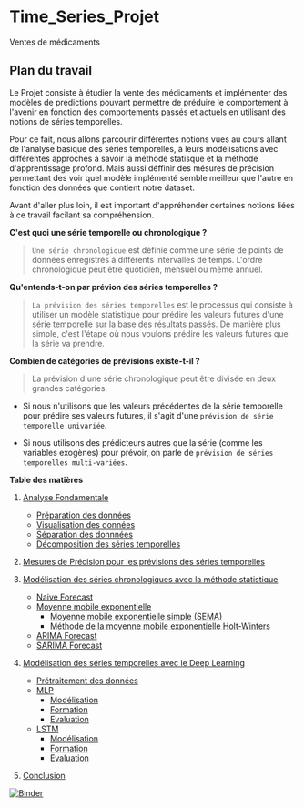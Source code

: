 # Time_Series_Projet
Ventes de médicaments

## Plan du travail

Le Projet consiste à étudier la vente des médicaments et implémenter des modèles de prédictions pouvant permettre de préduire le comportement à l'avenir en fonction des comportements passés et actuels en utilisant des notions de séries temporelles.

Pour ce fait, nous allons parcourir différentes notions vues au cours allant de l'analyse basique des séries temporelles, à leurs modélisations avec différentes approches à savoir la méthode statisque et la méthode d'apprentissage profond. Mais aussi déffinir des mésures de précision permettant des voir quel modèle implémenté semble meilleur que l'autre en fonction des données que contient notre dataset.

Avant d'aller plus loin, il est important d'appréhender certaines notions liées à ce travail facilant sa compréhension.

**C'est quoi une série temporelle ou chronologique ?**

>`Une série chronologique` est définie comme une série de points de données enregistrés à différents intervalles de temps. L'ordre chronologique peut être quotidien, mensuel ou même annuel.

**Qu'entends-t-on par prévion des séries temporelles ?**

>`La prévision des séries temporelles` est le processus qui consiste à utiliser un modèle statistique pour prédire les valeurs futures d'une série temporelle sur la base des résultats passés. De manière plus simple, c'est l'étape où nous voulons prédire les valeurs futures que la série va prendre.

**Combien de catégories de prévisions existe-t-il ?**

>La prévision d'une série chronologique peut être divisée en deux grandes catégories.

* Si nous n'utilisons que les valeurs précédentes de la série temporelle pour prédire ses valeurs futures, il s'agit d'une `prévision de série temporelle univariée`.

* Si nous utilisons des prédicteurs autres que la série (comme les variables exogènes) pour prévoir, on parle de `prévision de séries temporelles multi-variées`.

**Table des matières**

1. [Analyse Fondamentale](#BasicAnalytics)
    * [Préparation des données](#DataPreparation)
    * [Visualisation des données](#DataVisualization)
    * [Séparation des donnnées](#DataSplitting)
    * [Décomposition des séries temporelles](#TimeSeriesDecomposition)

2. [Mesures de Précision pour les prévisions des séries temporelles](#AccuracyMetrics)

3. [Modélisation des séries chronologiques avec la méthode statistique](#TimeSeriesModelingwithStatisticalMethod)
    * [Naive Forecast](#NaiveForecast)
    * [Moyenne mobile exponentielle](#ExponentialMovingAverage)
        * [Moyenne mobile exponentielle simple (SEMA)](#SimpleExponentialMovingAverage(SEMA))
        * [Méthode de la moyenne mobile exponentielle Holt-Winters](#Holt-WintersMethod)
    * [ARIMA Forecast](#ARIMAForecast)
    * [SARIMA Forecast](#SARIMAForecast)
    
4. [Modélisation des séries temporelles avec le Deep Learning](#TimeSeriesModelingwithDeepLearning)
    * [Prétraitement des données](#Preprocessing)
    * [MLP](#MLP)
        * [Modélisation](#ModelingMLP)
        * [Formation](#TrainingMLP)
        * [Evaluation](#EvaluationMLP)
    * [LSTM](#LSTM)
        * [Modélisation](#ModelingLSTM)
        * [Formation](#TrainingLSTM)
        * [Evaluation](#EvaluationLSTM)

5. [Conclusion](#Conclusion)




[![Binder](https://mybinder.org/badge_logo.svg)](https://mybinder.org/v2/gh/asdjimespoir/Time_Series_Projet/main?labpath=Mini_Projet.ipynb)
